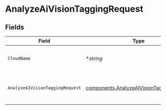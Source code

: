 # AnalyzeAiVisionTaggingRequest


## Fields

| Field                                                                                                | Type                                                                                                 | Required                                                                                             | Description                                                                                          | Example                                                                                              |
| ---------------------------------------------------------------------------------------------------- | ---------------------------------------------------------------------------------------------------- | ---------------------------------------------------------------------------------------------------- | ---------------------------------------------------------------------------------------------------- | ---------------------------------------------------------------------------------------------------- |
| `CloudName`                                                                                          | **string*                                                                                            | :heavy_minus_sign:                                                                                   | The name of your Cloudinary cloud                                                                    | your-cloud-name                                                                                      |
| `AnalyzeAIVisionTaggingRequest`                                                                      | [components.AnalyzeAIVisionTaggingRequest](../../models/components/analyzeaivisiontaggingrequest.md) | :heavy_check_mark:                                                                                   | A JSON object containing request parameters                                                          |                                                                                                      |